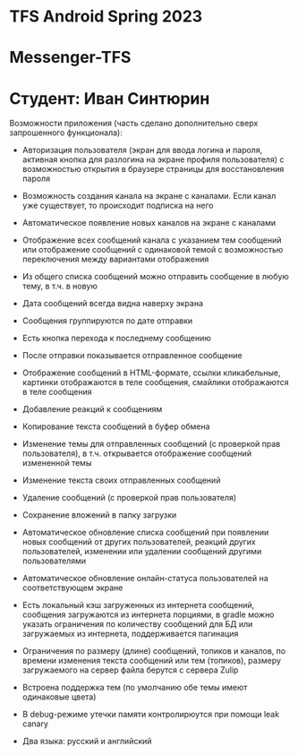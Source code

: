 # TFS Android Spring 2023
# Messenger-TFS
# Студент: Иван Синтюрин

Возможности приложения (часть сделано дополнительно сверх запрошенного функционала):

- Авторизация пользователя (экран для ввода логина и пароля, активная кнопка для разлогина на экране профиля пользователя) с возможностью открытия в браузере страницы для восстановления пароля

- Возможность создания канала на экране с каналами. Если канал уже существует, то происходит подписка на него

- Автоматическое появление новых каналов на экране с каналами

- Отображение всех сообщений канала с указанием тем сообщений или отображение сообщений с одинаковой темой с возможностью переключения между вариантами отображения

- Из общего списка сообщений можно отправить сообщение в любую тему, в т.ч. в новую

- Дата сообщений всегда видна наверху экрана

- Сообщения группируются по дате отправки

- Есть кнопка перехода к последнему сообщению

- После отправки показывается отправленное сообщение

- Отображение сообщений в HTML-формате, ссылки кликабельные, картинки отображаются в теле сообщения, смайлики отображаются в теле сообщения

- Добавление реакций к сообщениям

- Копирование текста сообщений в буфер обмена

- Изменение темы для отправленных сообщений (с проверкой прав пользователя), в т.ч. открывается отображение сообщений измененной темы

- Изменение текста своих отправленных сообщений

- Удаление сообщений (с проверкой прав пользователя)

- Сохранение вложений в папку загрузки

- Автоматическое обновление списка сообщений при появлении новых сообщений от других пользователей, реакций других пользователей, изменении или удалении сообщений другими пользователями

- Автоматическое обновление онлайн-статуса пользователей на соответствующем экране

- Есть локальный кэш загруженных из интернета сообщений, сообщения загружаются из интернета порциями, в gradle можно указать ограничения по количеству сообщений для БД или загружаемых из интернета, поддерживается пагинация

- Ограничения по размеру (длине) сообщений, топиков и каналов, по времени изменения текста сообщений или тем (топиков), размеру загружаемого на сервер файла берутся с сервера Zulip

- Встроена поддержка тем (по умолчанию обе темы имеют одинаковые цвета)

- В debug-режиме утечки памяти контролирюутся при помощи leak canary

- Два языка: русский и английский